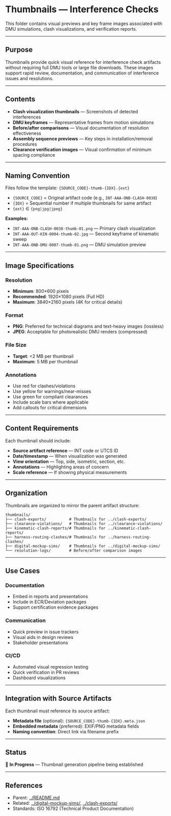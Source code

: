 # Thumbnails — Interference Checks

This folder contains visual previews and key frame images associated with DMU simulations, clash visualizations, and verification reports.

---

## Purpose

Thumbnails provide quick visual reference for interference check artifacts without requiring full DMU tools or large file downloads. These images support rapid review, documentation, and communication of interference issues and resolutions.

---

## Contents

* **Clash visualization thumbnails** — Screenshots of detected interferences
* **DMU keyframes** — Representative frames from motion simulations
* **Before/after comparisons** — Visual documentation of resolution effectiveness
* **Assembly sequence previews** — Key steps in installation/removal procedures
* **Clearance verification images** — Visual confirmation of minimum spacing compliance

---

## Naming Convention

Files follow the template: `{SOURCE_CODE}-thumb-{IDX}.{ext}`

* `{SOURCE_CODE}` = Original artifact code (e.g., `INT-AAA-ONB-CLASH-0038`)
* `{IDX}` = Sequential number if multiple thumbnails for same artifact
* `{ext}` ∈ `{png|jpg|jpeg}`

**Examples:**
* `INT-AAA-ONB-CLASH-0038-thumb-01.png` — Primary clash visualization
* `INT-AAA-OUT-KIN-0004-thumb-02.jpg` — Second keyframe of kinematic sweep
* `INT-AAA-ONB-DMU-0007-thumb-01.png` — DMU simulation preview

---

## Image Specifications

### Resolution
* **Minimum**: 800×600 pixels
* **Recommended**: 1920×1080 pixels (Full HD)
* **Maximum**: 3840×2160 pixels (4K for critical details)

### Format
* **PNG**: Preferred for technical diagrams and text-heavy images (lossless)
* **JPEG**: Acceptable for photorealistic DMU renders (compressed)

### File Size
* **Target**: <2 MB per thumbnail
* **Maximum**: 5 MB per thumbnail

### Annotations
* Use red for clashes/violations
* Use yellow for warnings/near-misses
* Use green for compliant clearances
* Include scale bars where applicable
* Add callouts for critical dimensions

---

## Content Requirements

Each thumbnail should include:

* **Source artifact reference** — INT code or UTCS ID
* **Date/timestamp** — When visualization was generated
* **View orientation** — Top, side, isometric, section, etc.
* **Annotations** — Highlighting areas of concern
* **Scale reference** — If showing physical measurements

---

## Organization

Thumbnails are organized to mirror the parent artifact structure:

```
thumbnails/
├── clash-exports/          # Thumbnails for ../clash-exports/
├── clearance-violations/   # Thumbnails for ../clearance-violations/
├── kinematic-clash-reports/# Thumbnails for ../kinematic-clash-reports/
├── harness-routing-clashes/# Thumbnails for ../harness-routing-clashes/
├── digital-mockup-sims/    # Thumbnails for ../digital-mockup-sims/
└── resolution-logs/        # Before/after comparison images
```

---

## Use Cases

### Documentation
* Embed in reports and presentations
* Include in ECR/Deviation packages
* Support certification evidence packages

### Communication
* Quick preview in issue trackers
* Visual aids in design reviews
* Stakeholder presentations

### CI/CD
* Automated visual regression testing
* Quick verification in PR reviews
* Dashboard visualizations

---

## Integration with Source Artifacts

Each thumbnail must reference its source artifact:

* **Metadata file** (optional): `{SOURCE_CODE}-thumb-{IDX}.meta.json`
* **Embedded metadata** (preferred): EXIF/PNG metadata fields
* **Naming convention**: Direct link via filename prefix

---

## Status

🔄 **In Progress** — Thumbnail generation pipeline being established

---

## References

* Parent: [../README.md](../README.md)
* Related: [../digital-mockup-sims/](../digital-mockup-sims/), [../clash-exports/](../clash-exports/)
* Standards: ISO 16792 (Technical Product Documentation)
